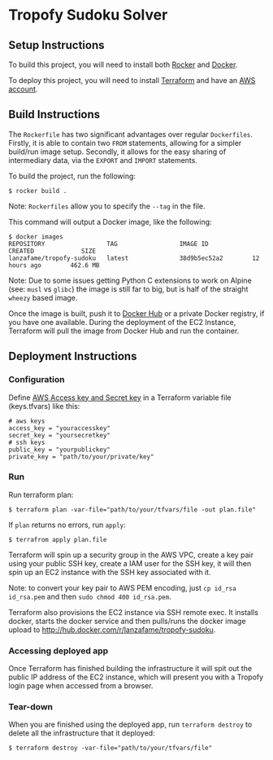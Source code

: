 # Tropofy Sudoku Solver

## Setup Instructions

To build this project, you will need to install both [Rocker](https://github.com/grammarly/rocker) and [Docker](https://docker.com).

To deploy this project, you will need to install [Terraform](https://www.terrafrom.io) and have an [AWS account](https://aws.amazon.com).

## Build Instructions

The `Rockerfile` has two significant advantages over regular `Dockerfiles`. Firstly, it is able to contain two `FROM` statements, allowing for a simpler build/run image setup. Secondly, it allows for the easy sharing of intermediary data, via the `EXPORT` and `IMPORT` statements.

To build the project, run the following:

```
$ rocker build .
```

Note: `Rockerfiles` allow you to specify the `--tag` in the file.

This command will output a Docker image, like the following:

```
$ docker images
REPOSITORY                 TAG                 IMAGE ID            CREATED             SIZE
lanzafame/tropofy-sudoku   latest              38d9b5ec52a2        12 hours ago        462.6 MB
```

Note: Due to some issues getting Python C extensions to work on Alpine (see: `musl` vs `glibc`) the image is still far to big, but is half of the straight `wheezy` based image.

Once the image is built, push it to [Docker Hub](https://hub.docker.com) or a private Docker registry, if you have one available. During the deployment of the EC2 Instance, Terraform will pull the image from Docker Hub and run the container.

## Deployment Instructions

### Configuration

Define [AWS Access key and Secret key](https://console.aws.amazon.com/iam/home?#security_credential) in a Terraform variable file (keys.tfvars) like this:
```
# aws keys
access_key = "youraccesskey"
secret_key = "yoursecretkey"
# ssh keys
public_key = "yourpublickey"
private_key = "path/to/your/private/key"
```

### Run

Run terraform plan:
```
$ terraform plan -var-file="path/to/your/tfvars/file -out plan.file"
```

If `plan` returns no errors, run `apply`:
```
$ terrafrom apply plan.file
```

Terraform will spin up a security group in the AWS VPC, create a key pair using your public SSH key, create a IAM user for the SSH key, it will then spin up an EC2 instance with the SSH key associated with it.

Note: to convert your key pair to AWS PEM encoding, just `cp id_rsa id_rsa.pem` and then `sudo chmod 400 id_rsa.pem`.

Terraform also provisions the EC2 instance via SSH remote exec. It installs docker, starts the docker service and then pulls/runs the docker image upload to http://hub.docker.com/r/lanzafame/tropofy-sudoku.

### Accessing deployed app

Once Terraform has finished building the infrastructure it will spit out the public IP address of the EC2 instance, which will present you with a Tropofy login page when accessed from a browser.

### Tear-down

When you are finished using the deployed app, run `terraform destroy` to delete all the infrastructure that it deployed:

```
$ terraform destroy -var-file="path/to/your/tfvars/file"
```

